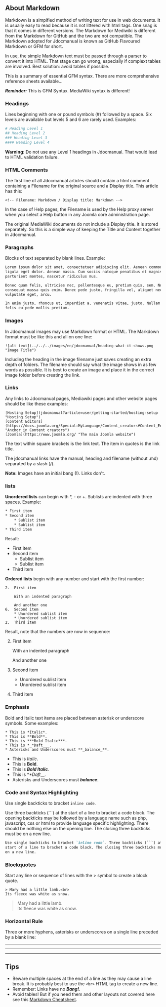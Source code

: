 <!-- Filename: Markdown / Display title: Markdown -->

## About Markdown

Markdown is a simpified method of writing text for use in web documents. It
is usually easy to read because it is not littered with html tags. One snag
is that it comes in different versions. The Markdown for Mediwiki is
different from the Markdown for GitHub and the two are not compatible. The
Markdown adopted for Jdocmanual is known as GitHub Flavoured Markdown or
GFM for short.

In use, the simple Markdown text must be passed through a parser to convert
it into HTML. That stage can go wrong, especially if complext tables are
involved. Best solution: avoid tables if possible.

This is a summary of essential GFM syntax. There are more comprehensive
reference sheets available...

***Reminder:*** This is GFM Syntax. MediaWiki syntax is different!

### Headings

Lines beginning with one or pound symbols (#) followed by a space. Six levels
are available but levels 5 and 6 are rarely used. Examples:

```bash
# Heading Level 1
## Heading Level 2
### Heading Level 3
#### Heading Level 4
```
**Warning:** Do not use any Level 1 headings in Jdocmanual. That would lead
to HTML validation failure.

### HTML Comments

The first line of all Jdocmanual articles should contain a html comment
containing a Filename for the original source and a Display title. This
article has this:
```
<!-- Filename: Markdown / Display title: Markdown -->
```
In the case of Help pages, the Filename is used by the Help proxy server
when you select a Help button in any Joomla core administration page.

The original MediaWiki documents do not include a Display title. It is stored
separately. So this is a simple way of keeping the Title and Content together
in Jdocmanual.

### Paragraphs

Blocks of text separated by blank lines. Example:

```bash
Lorem ipsum dolor sit amet, consectetuer adipiscing elit. Aenean commodo
ligula eget dolor. Aenean massa. Cum sociis natoque penatibus et magnis dis
parturient montes, nascetur ridiculus mus.

Donec quam felis, ultricies nec, pellentesque eu, pretium quis, sem. Nulla
consequat massa quis enim. Donec pede justo, fringilla vel, aliquet nec,
vulputate eget, arcu.

In enim justo, rhoncus ut, imperdiet a, venenatis vitae, justo. Nullam dictum
felis eu pede mollis pretium.
```

### Images

In Jdocmanual images may use Markdown format or HTML. The Markdown format must
be like this and all on one line:

<pre><code>&#33;&#91;alt text]&#40;../../../images/en/jdocmanual/heading-what-it-shows.png "Image Title")
</code></pre>

Including the heading in the image filename just saves creating an extra
depth of folders. The filename should say what the image shows in as few words
as possible. It is best to create an image and place it in the correct image
folder before creating the link.

### Links
Any links to Jdocmanual pages, Mediawiki pages and other website pages should
be like these examples:

<pre><code>&#91;Hosting Setup]&#40;jdocmanual?article=user/getting-started/hosting-setup "Hosting Setup")
&#91;Content Editors]&#40;https://docs.joomla.org/Special:MyLanguage/Content_creators#Content_Editors "Anchor in Content creators")
&#91;Joomla]&#40;https://www.joomla.org/ "The main Joomla website")
</code></pre>

The text within square brackets is the link text. The item in quotes is the link title.

The jdocmanual links have the manual, heading and filename (without .md) separated by a slash (/).

**Note:** Images have an initial bang (!). Links don't.

### lists

**Unordered lists** can begin with *, - or +. Sublists are indented with three
spaces. Example:

```bash
* First item
* Second item
    * Sublist item
    * Sublist item
* Third item
```
Result:

* First item
* Second item
    * Sublist item
    * Sublist item
* Third item

**Ordered lists** begin with any number and start with the first number:
```
2.  First item

    With an indented paragraph

    And another one
6.  Second item
    * Unordered sublist item
    * Unordered sublist item
2.  Third item
```
Result, note that the numbers are now in sequence:

2.  First item

    With an indented paragraph

    And another one
6.  Second item
    * Unordered sublist item
    * Unordered sublist item
2.  Third item

### Emphasis

Bold and Italic text items are placed between asterisk or underscore symbols.
Some examples:
```
* This is *Italic*.
* This is **Bold**.
* This is ***Bold Italic***.
* This is *_*Daft___.
* Asterisks and Underscores must **_balance_**.
```
* This is *Italic*.
* This is **Bold**.
* This is ***Bold Italic***.
* This is *_*Daft___.
* Asterisks and Underscores must **_balance_**.

### Code and Syntax Highlighting

Use single backticks to bracket `inline code`.

Use three backticks (```) at the start of a line to bracket a code block.
The opening backticks may be followed by a language name such as php,
javascript, css or html to provide language specific highlighting. There
should be nothing else on the opening line. The closing three backticks
must be on a new line.

```markdown
Use single backticks to bracket `inline code`. Three backticks (```) at the
start of a line to bracket a code block. The closing three backticks must be
on a new line.
```
### Blockquotes

Start any line or sequence of lines with the > symbol to create a block quote.

```
> Mary had a little lamb.<br>
Its fleece was white as snow.
```
> Mary had a little lamb.<br>
Its fleece was white as snow.

### Horizontal Rule

Three or more hyphens, asterisks or underscores on a single line preceded by
a blank line:

---
***
___

## Tips

* Beware multiple spaces at the end of a line as they may cause a line break.
    It is probably best to use the `<br>` HTML tag to create a new line.
* Remember: Links have no ***Bang!***.
* Avoid tables! But if you need them and other layouts not covered here see
this [Markdown Cheatsheet](https://github.com/adam-p/markdown-here/wiki/Markdown-Cheatsheet#emphasis).
